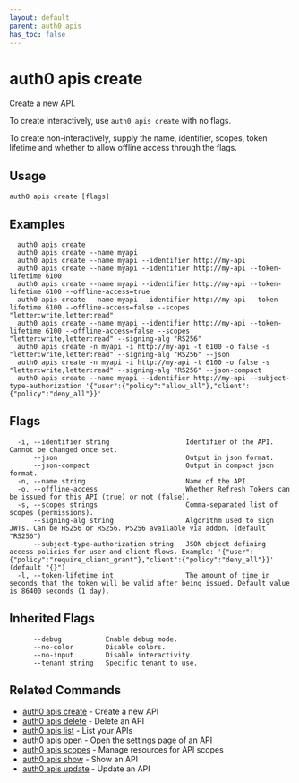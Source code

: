 ```yaml
---
layout: default
parent: auth0 apis
has_toc: false
---
```

# auth0 apis create

Create a new API.

To create interactively, use `auth0 apis create` with no flags.

To create non-interactively, supply the name, identifier, scopes, token lifetime and whether to allow offline access through the flags.

## Usage
```
auth0 apis create [flags]
```

## Examples

```
  auth0 apis create 
  auth0 apis create --name myapi
  auth0 apis create --name myapi --identifier http://my-api
  auth0 apis create --name myapi --identifier http://my-api --token-lifetime 6100
  auth0 apis create --name myapi --identifier http://my-api --token-lifetime 6100 --offline-access=true
  auth0 apis create --name myapi --identifier http://my-api --token-lifetime 6100 --offline-access=false --scopes "letter:write,letter:read"
  auth0 apis create --name myapi --identifier http://my-api --token-lifetime 6100 --offline-access=false --scopes "letter:write,letter:read" --signing-alg "RS256"
  auth0 apis create -n myapi -i http://my-api -t 6100 -o false -s "letter:write,letter:read" --signing-alg "RS256" --json
  auth0 apis create -n myapi -i http://my-api -t 6100 -o false -s "letter:write,letter:read" --signing-alg "RS256" --json-compact
  auth0 apis create --name myapi --identifier http://my-api --subject-type-authorization '{"user":{"policy":"allow_all"},"client":{"policy":"deny_all"}}'
```


## Flags

```
  -i, --identifier string                   Identifier of the API. Cannot be changed once set.
      --json                                Output in json format.
      --json-compact                        Output in compact json format.
  -n, --name string                         Name of the API.
  -o, --offline-access                      Whether Refresh Tokens can be issued for this API (true) or not (false).
  -s, --scopes strings                      Comma-separated list of scopes (permissions).
      --signing-alg string                  Algorithm used to sign JWTs. Can be HS256 or RS256. PS256 available via addon. (default "RS256")
      --subject-type-authorization string   JSON object defining access policies for user and client flows. Example: '{"user":{"policy":"require_client_grant"},"client":{"policy":"deny_all"}}' (default "{}")
  -l, --token-lifetime int                  The amount of time in seconds that the token will be valid after being issued. Default value is 86400 seconds (1 day).
```


## Inherited Flags

```
      --debug           Enable debug mode.
      --no-color        Disable colors.
      --no-input        Disable interactivity.
      --tenant string   Specific tenant to use.
```


## Related Commands

- [auth0 apis create](auth0_apis_create.md) - Create a new API
- [auth0 apis delete](auth0_apis_delete.md) - Delete an API
- [auth0 apis list](auth0_apis_list.md) - List your APIs
- [auth0 apis open](auth0_apis_open.md) - Open the settings page of an API
- [auth0 apis scopes](auth0_apis_scopes.md) - Manage resources for API scopes
- [auth0 apis show](auth0_apis_show.md) - Show an API
- [auth0 apis update](auth0_apis_update.md) - Update an API


